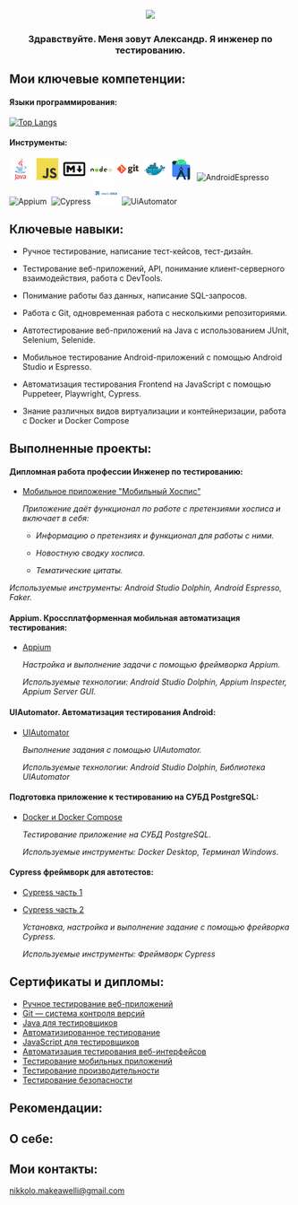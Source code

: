 
<div id="viewsCounter" align="right">
  
<img src="https://komarev.com/ghpvc/?username=your-Plushcake&style=flat-square&color=blue" alt=""/>

</div>

<div id="header" align="center">
  
  <img src="https://media.giphy.com/media/v1.Y2lkPTc5MGI3NjExejRrdHdmZ3o2YjlvNzNldzV1cXZ1c3B4Y3Fwb2x5MW1rcGRhOHI4OSZlcD12MV9pbnRlcm5hbF9naWZfYnlfaWQmY3Q9Zw/1GEATImIxEXVR79Dhk/giphy.gif"/>

  ### Здравствуйте. Меня зовут Александр. Я инженер по тестированию.
  
</div>

## Мои ключевые компетенции:

#### Языки программирования:

[![Top Langs](https://github-readme-stats.vercel.app/api/top-langs/?username=Plushcake&layout=pie&theme=vision-friendly-white&langs_count=10&hide=php,kotlin,hack,scss,dockerfile,plsql,batchfile)](https://github.com/anuraghazra/github-readme-stats)

#### Инструменты:
<div>
  <img src="https://github.com/devicons/devicon/blob/master/icons/java/java-original-wordmark.svg" title="Java" alt="Java" width="40" height="40"/>&nbsp;
  <img src="https://github.com/devicons/devicon/blob/master/icons/javascript/javascript-original.svg" title="JavaScript" alt="JavaScript" width="40" height="40"/>&nbsp;
  <img src="https://github.com/devicons/devicon/blob/master/icons/markdown/markdown-original.svg" title="Markdown" alt="Markdown" width="40" height="40"/>&nbsp;
  <img src="https://github.com/devicons/devicon/blob/master/icons/nodejs/nodejs-original-wordmark.svg" title="NodeJS" alt="NodeJS" width="40" height="40"/>&nbsp;
  <img src="https://github.com/devicons/devicon/blob/master/icons/git/git-original-wordmark.svg" title="Git" alt="Git" width="40" height="40"/>&nbsp;
  <img src="https://github.com/devicons/devicon/blob/master/icons/docker/docker-original.svg" title="Docker" alt="Docker" width="40" height="40"/>&nbsp;
  <img src="https://github.com/devicons/devicon/blob/master/icons/androidstudio/androidstudio-original.svg" title="AndroidStudio" alt="AndroidStudio" width="40" height="40"/>&nbsp;
  <img src="https://developer.android.com/static/images/training/testing/espresso.png" title="AndroidEspresso" alt="AndroidEspresso" width="40" height="40"/>&nbsp;
  <img src="https://appium.io/docs/en/2.1/assets/images/appium-logo-white.png" title="Appium" alt="Appium" width="40" height="40"/>&nbsp;
  <img src="https://www.cypress.io/_astro/navbar-brand.0d71ff96.svg" title="Cypress" alt="Cypress" width="40" height="40"/>&nbsp;
  <img src="https://github.com/devicons/devicon/blob/master/icons/intellij/intellij-original-wordmark.svg" title="IntelliJ" alt="IntelliJ" width="40" height="40"/>&nbsp;
  <img src="https://img.shields.io/badge/UiAutomator-green?style=for-the-badge" alt="UiAutomator" title="UiAutomator"/>
</div>

## Ключевые навыки:

* Ручное тестирование, написание тест-кейсов, тест-дизайн.

* Тестирование веб-приложений,  API, понимание клиент-серверного взаимодействия, работа с DevTools.

* Понимание работы баз данных, написание SQL-запросов.

* Работа с Git, одновременная работа с несколькими репозиториями.

* Автотестирование веб-приложений на Java с использованием JUnit, Selenium, Selenide.

* Мобильное тестирование Android-приложений с помощью Android Studio и Espresso.

* Автоматизация тестирования Frontend на JavaScript с помощью Puppeteer, Playwright, Cypress.

* Знание различных видов виртуализации и контейнеризации, работа с Docker и Docker Compose 


## Выполненные проекты:

#### Дипломная работа профессии Инженер по тестированию: 
* [Мобильное приложение "Мобильный Хоспис"](https://github.com/Plushcake/Diploma-project-on-the-profession-Test-Engineer-)
  
  *Приложение даёт функционал по работе с претензиями хосписа и включает в себя:*
  
  * *Информацию о претензиях и функционал для работы с ними.*
  
  * *Новостную сводку хосписа.*
  
  * *Тематические цитаты.*
  
*Используемые инструменты: Android Studio Dolphin, Android Espresso, Faker.*

#### Appium. Кроссплатформенная мобильная автоматизация тестирования:

* [Appium](https://github.com/Plushcake/Appium)
 
  *Настройка и выполнение задачи с помощью фреймворка Appium.*

  *Используемые технологии: Android Studio Dolphin, Appium Inspecter, Appium Server GUI.*

#### UIAutomator. Автоматизация тестирования Android:

* [UIAutomator](https://github.com/Plushcake/Automator)

  *Выполнение задания с помощью UIAutomator.*

  *Используемые технологии: Android Studio Dolphin, Библиотека UIAutomator*

  
#### Подготовка приложение к тестированию на СУБД PostgreSQL:

* [Docker и Docker Compose](https://github.com/Plushcake/Docker)

  *Тестирование приложение на СУБД PostgreSQL.*

  *Используемые инструменты: Docker Desktop, Терминал Windows.*

#### Cypress фреймворк для автотестов:

* [Cypress часть 1](https://github.com/Plushcake/7.6.-Cypress-1)
  
* [Cypress часть 2](https://github.com/Plushcake/-7.7.-Cypress-2)

  *Установка, настройка и выполнение задание с помощью фрейворка Cypress.*

  *Используемые инструменты: Фреймворк Cypress*

## Сертификаты и дипломы:
* [Ручное тестирование веб-приложений](https://github.com/Plushcake/Certificates/blob/main/%D0%A0%D1%83%D1%87%D0%BD%D0%BE%D0%B5%20%D1%82%D0%B5%D1%81%D1%82%D0%B8%D1%80%D0%BE%D0%B2%D0%B0%D0%BD%D0%B8%D0%B5%20%D0%B2%D0%B5%D0%B1-%D0%BF%D1%80%D0%B8%D0%BB%D0%BE%D0%B6%D0%B5%D0%BD%D0%B8%D0%B9.pdf) 
* [Git — система контроля версий](https://github.com/Plushcake/Certificates/blob/main/Git%20%E2%80%94%20%D1%81%D0%B8%D1%81%D1%82%D0%B5%D0%BC%D0%B0%20%D0%BA%D0%BE%D0%BD%D1%82%D1%80%D0%BE%D0%BB%D1%8F%20%D0%B2%D0%B5%D1%80%D1%81%D0%B8%D0%B9.pdf)
* [Java для тестировщиков](https://github.com/Plushcake/Certificates/blob/main/JavaScript%20%D0%B4%D0%BB%D1%8F%20%D1%82%D0%B5%D1%81%D1%82%D0%B8%D1%80%D0%BE%D0%B2%D1%89%D0%B8%D0%BA%D0%BE%D0%B2.pdf)
* [Автоматизированное тестирование](https://github.com/Plushcake/Certificates/blob/main/%D0%90%D0%B2%D1%82%D0%BE%D0%BC%D0%B0%D1%82%D0%B8%D0%B7%D0%B8%D1%80%D0%BE%D0%B2%D0%B0%D0%BD%D0%BD%D0%BE%D0%B5%20%D1%82%D0%B5%D1%81%D1%82%D0%B8%D1%80%D0%BE%D0%B2%D0%B0%D0%BD%D0%B8%D0%B5.pdf)
* [JavaScript для тестировщиков](https://github.com/Plushcake/Certificates/blob/main/JavaScript%20%D0%B4%D0%BB%D1%8F%20%D1%82%D0%B5%D1%81%D1%82%D0%B8%D1%80%D0%BE%D0%B2%D1%89%D0%B8%D0%BA%D0%BE%D0%B2.pdf)
* [Автоматизация тестирования веб-интерфейсов](https://github.com/Plushcake/Certificates/blob/main/%D0%90%D0%B2%D1%82%D0%BE%D0%BC%D0%B0%D1%82%D0%B8%D0%B7%D0%B0%D1%86%D0%B8%D1%8F%20%D1%82%D0%B5%D1%81%D1%82%D0%B8%D1%80%D0%BE%D0%B2%D0%B0%D0%BD%D0%B8%D1%8F%20%D0%B2%D0%B5%D0%B1-%D0%B8%D0%BD%D1%82%D0%B5%D1%80%D1%84%D0%B5%D0%B9%D1%81%D0%BE%D0%B2.pdf)
* [Тестирование мобильных приложений](https://github.com/Plushcake/Certificates/blob/main/%D0%A2%D0%B5%D1%81%D1%82%D0%B8%D1%80%D0%BE%D0%B2%D0%B0%D0%BD%D0%B8%D0%B5%20%D0%BC%D0%BE%D0%B1%D0%B8%D0%BB%D1%8C%D0%BD%D1%8B%D1%85%20%D0%BF%D1%80%D0%B8%D0%BB%D0%BE%D0%B6%D0%B5%D0%BD%D0%B8%D0%B9.pdf)
* [Тестирование производительности](https://github.com/Plushcake/Certificates/blob/main/%D0%A2%D0%B5%D1%81%D1%82%D0%B8%D1%80%D0%BE%D0%B2%D0%B0%D0%BD%D0%B8%D0%B5%20%D0%BF%D1%80%D0%BE%D0%B8%D0%B7%D0%B2%D0%BE%D0%B4%D0%B8%D1%82%D0%B5%D0%BB%D1%8C%D0%BD%D0%BE%D1%81%D1%82%D0%B8.pdf)
* [Тестирование безопасности](https://github.com/Plushcake/Certificates/blob/main/%D0%A2%D0%B5%D1%81%D1%82%D0%B8%D1%80%D0%BE%D0%B2%D0%B0%D0%BD%D0%B8%D0%B5%20%D0%B1%D0%B5%D0%B7%D0%BE%D0%BF%D0%B0%D1%81%D0%BD%D0%BE%D1%81%D1%82%D0%B8.pdf)

## Рекомендации:


## О себе:

## Мои контакты:
nikkolo.makeawelli@gmail.com
